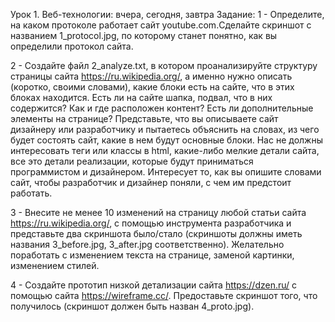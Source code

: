 Урок 1. Веб-технологии: вчера, сегодня, завтра
Задание:
1 - Определите, на каком протоколе работает сайт youtube.com.Сделайте скриншот с названием 1_protocol.jpg,
по которому станет понятно, как вы определили протокол сайта.

2 - Создайте файл 2_analyze.txt, в котором проанализируйте структуру страницы сайта https://ru.wikipedia.org/, 
а именно нужно описать (коротко, своими словами), какие блоки есть на сайте, что в этих блоках находится. 
Есть ли на сайте шапка, подвал, что в них содержится? Как и где расположен контент? Есть ли дополнительные элементы на странице? 
Представьте, что вы описываете сайт дизайнеру или разработчику и пытаетесь объяснить на словах, из чего будет состоять сайт, 
какие в нем будут основные блоки. Нас не должны интересовать теги или классы в html, какие-либо мелкие детали сайта, 
все это детали реализации, которые будут приниматься программистом и дизайнером. Интересует то, как вы опишите словами сайт, 
чтобы разработчик и дизайнер поняли, с чем им предстоит работать.

3 - Внесите не менее 10 изменений на страницу любой статьи сайта https://ru.wikipedia.org/, 
с помощью инструмента разработчика и представьте два скриншота было/стало (скриншоты должны иметь названия 3_before.jpg, 3_after.jpg соответственно). 
Желательно поработать с изменением текста на странице, заменой картинки, изменением стилей.

4 - Создайте прототип низкой детализации сайта https://dzen.ru/ с помощью сайта https://wireframe.cc/. 
Предоставьте скриншот того, что получилось (скриншот должен быть назван 4_proto.jpg).
